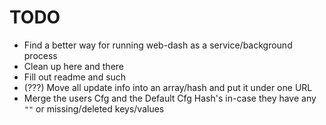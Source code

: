 # TODO

* Find a better way for running web-dash as a service/background process
* Clean up here and there
* Fill out readme and such
* (???) Move all update info into an array/hash and put it under one URL
* Merge the users Cfg and the Default Cfg Hash's in-case they have any `""` or missing/deleted keys/values
